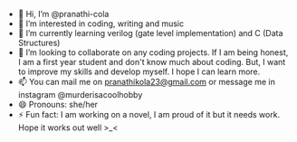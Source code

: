 - 👋 Hi, I’m @pranathi-cola
- 👀 I’m interested in coding, writing and music 
- 🌱 I’m currently learning verilog (gate level implementation) and C (Data Structures)
- 💞️ I’m looking to collaborate on any coding projects. If I am being honest, I am a first year student and don't know much about coding. But, I want to improve my skills and develop myself. I hope I can learn more.
- 📫 You can mail me on pranathikola23@gmail.com or message me in instagram @murderisacoolhobby
- 😄 Pronouns: she/her
- ⚡ Fun fact: I am working on a novel, I am proud of it but it needs work. Hope it works out well >_<

<!---
pranathi-cola/pranathi-cola is a ✨ special ✨ repository because its `README.md` (this file) appears on your GitHub profile.
You can click the Preview link to take a look at your changes.
--->
